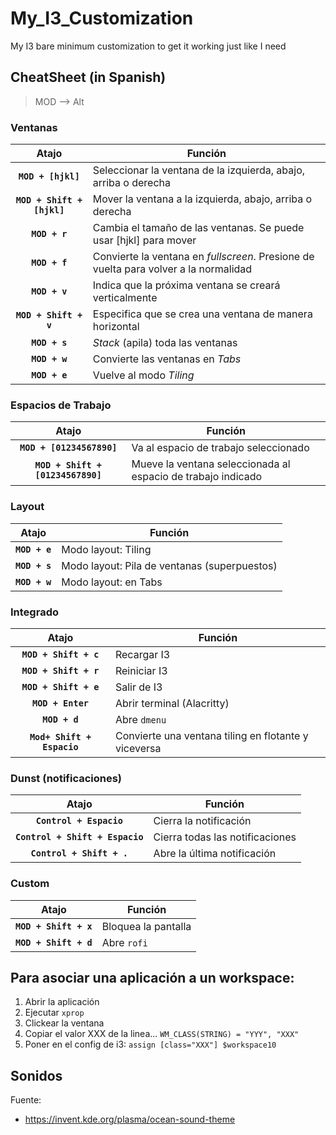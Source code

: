 # My_I3_Customization
My I3 bare minimum customization to get it working just like I need

## CheatSheet (in Spanish)

> MOD --> Alt

### Ventanas

|             Atajo            | Función                                                                              |
|:----------------------------:|--------------------------------------------------------------------------------------|
|     **`MOD + [hjkl]`**     | Seleccionar la ventana de la izquierda, abajo, arriba o derecha                      |
| **`MOD + Shift + [hjkl]`** | Mover la ventana a la izquierda, abajo, arriba o derecha                             |
|        **`MOD + r`**       | Cambia el tamaño de las ventanas. Se puede usar [hjkl] para mover                    |
|        **`MOD + f`**       | Convierte la ventana en *fullscreen*. Presione de vuelta para volver a la normalidad |
|        **`MOD + v`**       | Indica que la próxima ventana se creará verticalmente                                |
|    **`MOD + Shift + v`**   | Especifica que se crea una ventana de manera horizontal                              |
|        **`MOD + s`**       | *Stack* (apila) toda las ventanas                                                    |
|        **`MOD + w`**       | Convierte las ventanas en *Tabs*                                                     |
|        **`MOD + e`**       | Vuelve al modo *Tiling*                                                              |

### Espacios de Trabajo

|                Atajo                | Función                                                      |
|:-----------------------------------:|--------------------------------------------------------------|
|     **`MOD + [01234567890]`**     | Va al espacio de trabajo seleccionado                        |
| **`MOD + Shift + [01234567890]`** | Mueve la ventana seleccionada al espacio de trabajo indicado |

### Layout

|     Atajo     | Función                                      |
|:-------------:|----------------------------------------------|
| **`MOD + e`** | Modo layout: Tiling                          |
| **`MOD + s`** | Modo layout: Pila de ventanas (superpuestos) |
| **`MOD + w`** | Modo layout: en Tabs                         |

### Integrado

|            Atajo           | Función                                              |
|:--------------------------:|------------------------------------------------------|
|    **`MOD + Shift + c`**   | Recargar I3                                          |
|    **`MOD + Shift + r`**   | Reiniciar I3                                         |
|    **`MOD + Shift + e`**   | Salir de I3                                          |
|      **`MOD + Enter`**     | Abrir terminal (Alacritty)                           |
|        **`MOD + d`**       | Abre `dmenu`                                         |
| **`Mod+ Shift + Espacio`** | Convierte una ventana tiling en flotante y viceversa |

### Dunst (notificaciones)

|              Atajo              | Función                         |
|:-------------------------------:|---------------------------------|
|     **`Control + Espacio`**     | Cierra la notificación          |
| **`Control + Shift + Espacio`** | Cierra todas las notificaciones |
|    **`Control + Shift + .`**    | Abre la última notificación     |

### Custom

|          Atajo          | Función             |
|:-----------------------:|---------------------|
| **`MOD + Shift + x`** | Bloquea la pantalla |
| **`MOD + Shift + d`** | Abre `rofi`         |

## Para asociar una aplicación a un workspace:
1. Abrir la aplicación
2. Ejecutar `xprop`
3. Clickear la ventana
4. Copiar el valor XXX de la linea...
``
WM_CLASS(STRING) = "YYY", "XXX"
``
5. Poner en el config de i3: `assign [class="XXX"] $workspace10`

## Sonidos
Fuente:
- <https://invent.kde.org/plasma/ocean-sound-theme>
